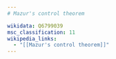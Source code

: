```yaml
---
# Mazur's control theorem

wikidata: Q6799039
msc_classification: 11
wikipedia_links:
  - "[[Mazur's control theorem]]"
---
```

